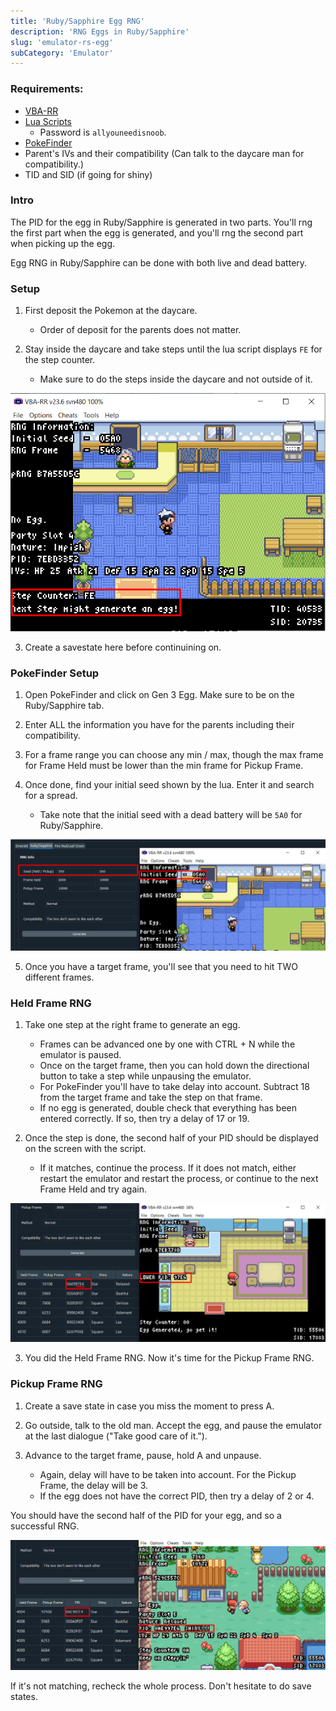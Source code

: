 ```yaml
---
title: 'Ruby/Sapphire Egg RNG'
description: 'RNG Eggs in Ruby/Sapphire'
slug: 'emulator-rs-egg'
subCategory: 'Emulator'
---
```


### Requirements:

- [VBA-RR](https://code.google.com/archive/p/vba-rerecording/downloads)
- [Lua Scripts](https://pokerng.forumcommunity.net/?t=56443955&p=396434940)
  - Password is `allyouneedisnoob`.
- [PokeFinder](https://github.com/Admiral-Fish/PokeFinder/releases)
- Parent's IVs and their compatibility (Can talk to the daycare man for compatibility.)
- TID and SID (if going for shiny)

### Intro

The PID for the egg in Ruby/Sapphire is generated in two parts. You'll rng the first part when the egg is generated, and you'll rng the second part when picking up the egg.

Egg RNG in Ruby/Sapphire can be done with both live and dead battery.

### Setup

1. First deposit the Pokemon at the daycare.

   - Order of deposit for the parents does not matter.

2. Stay inside the daycare and take steps until the lua script displays `FE` for the step counter.

   - Make sure to do the steps inside the daycare and not outside of it.

![](https://github.com/ShinySylveon04/PokemonRNGGuidesPics/blob/main/Screenshot_9.png?raw=true)

3. Create a savestate here before continuining on.

### PokeFinder Setup

1. Open PokeFinder and click on Gen 3 Egg. Make sure to be on the Ruby/Sapphire tab.

2. Enter ALL the information you have for the parents including their compatibility.

3. For a frame range you can choose any min / max, though the max frame for Frame Held must be lower than the min frame for Pickup Frame.

4. Once done, find your initial seed shown by the lua. Enter it and search for a spread.
   - Take note that the initial seed with a dead battery will be `5A0` for Ruby/Sapphire.

![](https://github.com/ShinySylveon04/PokemonRNGGuidesPics/blob/main/Screenshot_10.png?raw=true)

5. Once you have a target frame, you'll see that you need to hit TWO different frames.

### Held Frame RNG

1. Take one step at the right frame to generate an egg.

   - Frames can be advanced one by one with CTRL + N while the emulator is paused.
   - Once on the target frame, then you can hold down the directional button to take a step while unpausing the emulator.
   - For PokeFinder you'll have to take delay into account. Subtract 18 from the target frame and take the step on that frame.
   - If no egg is generated, double check that everything has been entered correctly. If so, then try a delay of 17 or 19.

2. Once the step is done, the second half of your PID should be displayed on the screen with the script.

   - If it matches, continue the process. If it does not match, either restart the emulator and restart the process, or continue to the next Frame Held and try again.

![](https://github.com/ShinySylveon04/PokemonRNGGuidesPics/blob/main/Screenshot_7.png?raw=true)

3. You did the Held Frame RNG. Now it's time for the Pickup Frame RNG.

### Pickup Frame RNG

1. Create a save state in case you miss the moment to press A.

2. Go outside, talk to the old man. Accept the egg, and pause the emulator at the last dialogue ("Take good care of it.").

3. Advance to the target frame, pause, hold A and unpause.
   - Again, delay will have to be taken into account. For the Pickup Frame, the delay will be 3.
   - If the egg does not have the correct PID, then try a delay of 2 or 4.

You should have the second half of the PID for your egg, and so a successful RNG.

![](https://github.com/ShinySylveon04/PokemonRNGGuidesPics/blob/main/Screenshot_8.png?raw=true)

If it's not matching, recheck the whole process. Don't hesitate to do save states.
